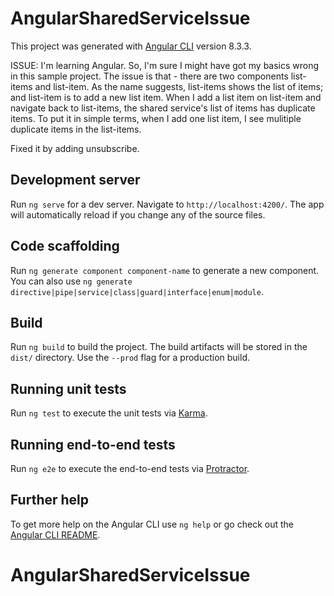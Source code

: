 # AngularSharedServiceIssue

This project was generated with [Angular CLI](https://github.com/angular/angular-cli) version 8.3.3.

ISSUE: I'm learning Angular. So, I'm sure I might have got my basics wrong in this sample project. The issue is that - there are two components list-items and list-item. As the name suggests, list-items shows the list of items; and list-item is to add a new list item. When I add a list item on list-item and navigate back to list-items, the shared service's list of items has duplicate items. To put it in simple terms, when I add one list item, I see mulitiple duplicate items in the list-items.

Fixed it by adding unsubscribe.

## Development server

Run `ng serve` for a dev server. Navigate to `http://localhost:4200/`. The app will automatically reload if you change any of the source files.

## Code scaffolding

Run `ng generate component component-name` to generate a new component. You can also use `ng generate directive|pipe|service|class|guard|interface|enum|module`.

## Build

Run `ng build` to build the project. The build artifacts will be stored in the `dist/` directory. Use the `--prod` flag for a production build.

## Running unit tests

Run `ng test` to execute the unit tests via [Karma](https://karma-runner.github.io).

## Running end-to-end tests

Run `ng e2e` to execute the end-to-end tests via [Protractor](http://www.protractortest.org/).

## Further help

To get more help on the Angular CLI use `ng help` or go check out the [Angular CLI README](https://github.com/angular/angular-cli/blob/master/README.md).
# AngularSharedServiceIssue
